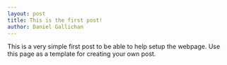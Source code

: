 ```yaml
---
layout: post
title: This is the first post!
author: Daniel Gallichan
---
```


This is a very simple first post to be able to help setup the webpage. Use this page as a template for creating your own post.
